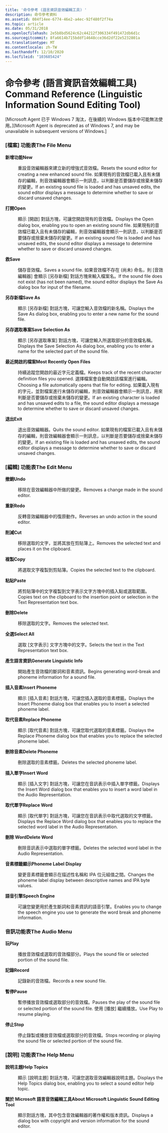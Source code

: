 ```yaml
---
title: '命令參考 (語言資訊音效編輯工具) '
description: 命令參考資料
ms.assetid: 084f14ee-6774-46e2-a4ec-92f480f2f74a
ms.topic: article
ms.date: 05/31/2018
ms.openlocfilehash: 2e5b8bd5624c62c44212f306334f491472db6d1c
ms.sourcegitcommit: 8fa6614b715bddf14648cce36d2df22e5232801a
ms.translationtype: MT
ms.contentlocale: zh-TW
ms.lasthandoff: 12/10/2020
ms.locfileid: "103685424"
---
```

# <a name="command-reference-linguistic-information-sound-editing-tool"></a><span data-ttu-id="88751-103">命令參考 (語言資訊音效編輯工具) </span><span class="sxs-lookup"><span data-stu-id="88751-103">Command Reference (Linguistic Information Sound Editing Tool)</span></span>

<span data-ttu-id="88751-104">\[Microsoft Agent 已于 Windows 7 淘汰，在後續的 Windows 版本中可能無法使用。\]</span><span class="sxs-lookup"><span data-stu-id="88751-104">\[Microsoft Agent is deprecated as of Windows 7, and may be unavailable in subsequent versions of Windows.\]</span></span>

### <a name="the-file-menu"></a><span data-ttu-id="88751-105">[檔案] 功能表</span><span class="sxs-lookup"><span data-stu-id="88751-105">The File Menu</span></span>

<dl> <dt>

<span data-ttu-id="88751-106"><span id="New"></span><span id="new"></span><span id="NEW"></span>**新增功能**</span><span class="sxs-lookup"><span data-stu-id="88751-106"><span id="New"></span><span id="new"></span><span id="NEW"></span>**New**</span></span>
</dt> <dd>

<span data-ttu-id="88751-107">重設音效編輯器來建立新的增強式音效檔。</span><span class="sxs-lookup"><span data-stu-id="88751-107">Resets the sound editor for creating a new enhanced sound file.</span></span> <span data-ttu-id="88751-108">如果現有的音效檔已載入且有未儲存的編輯，則音效編輯器會顯示一則訊息，以判斷是否要儲存或捨棄未儲存的變更。</span><span class="sxs-lookup"><span data-stu-id="88751-108">If an existing sound file is loaded and has unsaved edits, the sound editor displays a message to determine whether to save or discard unsaved changes.</span></span>

</dd> <dt>

<span data-ttu-id="88751-109"><span id="Open"></span><span id="open"></span><span id="OPEN"></span>**打開**</span><span class="sxs-lookup"><span data-stu-id="88751-109"><span id="Open"></span><span id="open"></span><span id="OPEN"></span>**Open**</span></span>
</dt> <dd>

<span data-ttu-id="88751-110">顯示 [開啟] 對話方塊，可讓您開啟現有的音效檔。</span><span class="sxs-lookup"><span data-stu-id="88751-110">Displays the Open dialog box, enabling you to open an existing sound file.</span></span> <span data-ttu-id="88751-111">如果現有的音效檔已載入且有未儲存的編輯，則音效編輯器會顯示一則訊息，以判斷是否要儲存或捨棄未儲存的變更。</span><span class="sxs-lookup"><span data-stu-id="88751-111">If an existing sound file is loaded and has unsaved edits, the sound editor displays a message to determine whether to save or discard unsaved changes.</span></span>

</dd> <dt>

<span data-ttu-id="88751-112"><span id="Save"></span><span id="save"></span><span id="SAVE"></span>**救**</span><span class="sxs-lookup"><span data-stu-id="88751-112"><span id="Save"></span><span id="save"></span><span id="SAVE"></span>**Save**</span></span>
</dt> <dd>

<span data-ttu-id="88751-113">儲存音效檔。</span><span class="sxs-lookup"><span data-stu-id="88751-113">Saves a sound file.</span></span> <span data-ttu-id="88751-114">如果音效檔不存在 (尚未) 命名，則 [音效編輯器] 會顯示 [另存新檔] 對話方塊來輸入檔案名。</span><span class="sxs-lookup"><span data-stu-id="88751-114">If the sound file does not exist (has not been named), the sound editor displays the Save As dialog box for input of the filename.</span></span>

</dd> <dt>

<span data-ttu-id="88751-115"><span id="Save_As"></span><span id="save_as"></span><span id="SAVE_AS"></span>**另存新檔**</span><span class="sxs-lookup"><span data-stu-id="88751-115"><span id="Save_As"></span><span id="save_as"></span><span id="SAVE_AS"></span>**Save As**</span></span>
</dt> <dd>

<span data-ttu-id="88751-116">顯示 [另存新檔] 對話方塊，可讓您輸入音效檔的新名稱。</span><span class="sxs-lookup"><span data-stu-id="88751-116">Displays the Save As dialog box, enabling you to enter a new name for the sound file.</span></span>

</dd> <dt>

<span data-ttu-id="88751-117"><span id="Save_Selection_As"></span><span id="save_selection_as"></span><span id="SAVE_SELECTION_AS"></span>**另存選取專案**</span><span class="sxs-lookup"><span data-stu-id="88751-117"><span id="Save_Selection_As"></span><span id="save_selection_as"></span><span id="SAVE_SELECTION_AS"></span>**Save Selection As**</span></span>
</dt> <dd>

<span data-ttu-id="88751-118">顯示 [另存選取專案] 對話方塊，可讓您輸入所選取部分的音效檔名稱。</span><span class="sxs-lookup"><span data-stu-id="88751-118">Displays the Save Selection As dialog box, enabling you to enter a name for the selected part of the sound file.</span></span>

</dd> <dt>

<span data-ttu-id="88751-119"><span id="Most_Recently_Open_Files"></span><span id="most_recently_open_files"></span><span id="MOST_RECENTLY_OPEN_FILES"></span>**最近開啟的檔案**</span><span class="sxs-lookup"><span data-stu-id="88751-119"><span id="Most_Recently_Open_Files"></span><span id="most_recently_open_files"></span><span id="MOST_RECENTLY_OPEN_FILES"></span>**Most Recently Open Files**</span></span>
</dt> <dd>

<span data-ttu-id="88751-120">持續追蹤您開啟的最近字元定義檔。</span><span class="sxs-lookup"><span data-stu-id="88751-120">Keeps track of the recent character definition files you opened.</span></span> <span data-ttu-id="88751-121">選擇檔案會自動開啟該檔案進行編輯。</span><span class="sxs-lookup"><span data-stu-id="88751-121">Choosing a file automatically opens that file for editing.</span></span> <span data-ttu-id="88751-122">如果載入現有的字元，並對檔案進行未儲存的編輯，則音效編輯器會顯示一則訊息，用來判斷是否要儲存或捨棄未儲存的變更。</span><span class="sxs-lookup"><span data-stu-id="88751-122">If an existing character is loaded and has unsaved edits to a file, the sound editor displays a message to determine whether to save or discard unsaved changes.</span></span>

</dd> <dt>

<span data-ttu-id="88751-123"><span id="Exit"></span><span id="exit"></span><span id="EXIT"></span>**退出**</span><span class="sxs-lookup"><span data-stu-id="88751-123"><span id="Exit"></span><span id="exit"></span><span id="EXIT"></span>**Exit**</span></span>
</dt> <dd>

<span data-ttu-id="88751-124">退出音效編輯器。</span><span class="sxs-lookup"><span data-stu-id="88751-124">Quits the sound editor.</span></span> <span data-ttu-id="88751-125">如果現有的檔案已載入且有未儲存的編輯，則音效編輯器會顯示一則訊息，以判斷是否要儲存或捨棄未儲存的變更。</span><span class="sxs-lookup"><span data-stu-id="88751-125">If an existing file is loaded and has unsaved edits, the sound editor displays a message to determine whether to save or discard unsaved changes.</span></span>

</dd> </dl>

### <a name="the-edit-menu"></a><span data-ttu-id="88751-126">[編輯] 功能表</span><span class="sxs-lookup"><span data-stu-id="88751-126">The Edit Menu</span></span>

<dl> <dt>

<span data-ttu-id="88751-127"><span id="Undo"></span><span id="undo"></span><span id="UNDO"></span>**撤銷**</span><span class="sxs-lookup"><span data-stu-id="88751-127"><span id="Undo"></span><span id="undo"></span><span id="UNDO"></span>**Undo**</span></span>
</dt> <dd>

<span data-ttu-id="88751-128">移除在音效編輯器中所做的變更。</span><span class="sxs-lookup"><span data-stu-id="88751-128">Removes a change made in the sound editor.</span></span>

</dd> <dt>

<span data-ttu-id="88751-129"><span id="Redo"></span><span id="redo"></span><span id="REDO"></span>**重新**</span><span class="sxs-lookup"><span data-stu-id="88751-129"><span id="Redo"></span><span id="redo"></span><span id="REDO"></span>**Redo**</span></span>
</dt> <dd>

<span data-ttu-id="88751-130">反轉音效編輯器中的復原動作。</span><span class="sxs-lookup"><span data-stu-id="88751-130">Reverses an undo action in the sound editor.</span></span>

</dd> <dt>

<span data-ttu-id="88751-131"><span id="Cut"></span><span id="cut"></span><span id="CUT"></span>**削減**</span><span class="sxs-lookup"><span data-stu-id="88751-131"><span id="Cut"></span><span id="cut"></span><span id="CUT"></span>**Cut**</span></span>
</dt> <dd>

<span data-ttu-id="88751-132">移除選取的文字，並將其放在剪貼簿上。</span><span class="sxs-lookup"><span data-stu-id="88751-132">Removes the selected text and places it on the clipboard.</span></span>

</dd> <dt>

<span data-ttu-id="88751-133"><span id="Copy"></span><span id="copy"></span><span id="COPY"></span>**複製**</span><span class="sxs-lookup"><span data-stu-id="88751-133"><span id="Copy"></span><span id="copy"></span><span id="COPY"></span>**Copy**</span></span>
</dt> <dd>

<span data-ttu-id="88751-134">將選取文字複製到剪貼簿。</span><span class="sxs-lookup"><span data-stu-id="88751-134">Copies the selected text to the clipboard.</span></span>

</dd> <dt>

<span data-ttu-id="88751-135"><span id="Paste"></span><span id="paste"></span><span id="PASTE"></span>**粘貼**</span><span class="sxs-lookup"><span data-stu-id="88751-135"><span id="Paste"></span><span id="paste"></span><span id="PASTE"></span>**Paste**</span></span>
</dt> <dd>

<span data-ttu-id="88751-136">將剪貼簿中的文字複製到文字表示文字方塊中的插入點或選取範圍。</span><span class="sxs-lookup"><span data-stu-id="88751-136">Copies text on the clipboard to the insertion point or selection in the Text Representation text box.</span></span>

</dd> <dt>

<span data-ttu-id="88751-137"><span id="Delete"></span><span id="delete"></span><span id="DELETE"></span>**刪除**</span><span class="sxs-lookup"><span data-stu-id="88751-137"><span id="Delete"></span><span id="delete"></span><span id="DELETE"></span>**Delete**</span></span>
</dt> <dd>

<span data-ttu-id="88751-138">移除選取的文字。</span><span class="sxs-lookup"><span data-stu-id="88751-138">Removes the selected text.</span></span>

</dd> <dt>

<span data-ttu-id="88751-139"><span id="Select_All"></span><span id="select_all"></span><span id="SELECT_ALL"></span>**全選**</span><span class="sxs-lookup"><span data-stu-id="88751-139"><span id="Select_All"></span><span id="select_all"></span><span id="SELECT_ALL"></span>**Select All**</span></span>
</dt> <dd>

<span data-ttu-id="88751-140">選取 [文字表示] 文字方塊中的文字。</span><span class="sxs-lookup"><span data-stu-id="88751-140">Selects the text in the Text Representation text box.</span></span>

</dd> <dt>

<span data-ttu-id="88751-141"><span id="Generate_Linguistic_Info"></span><span id="generate_linguistic_info"></span><span id="GENERATE_LINGUISTIC_INFO"></span>**產生語言資訊**</span><span class="sxs-lookup"><span data-stu-id="88751-141"><span id="Generate_Linguistic_Info"></span><span id="generate_linguistic_info"></span><span id="GENERATE_LINGUISTIC_INFO"></span>**Generate Linguistic Info**</span></span>
</dt> <dd>

<span data-ttu-id="88751-142">開始產生音效檔的斷詞和音素資訊。</span><span class="sxs-lookup"><span data-stu-id="88751-142">Begins generating word-break and phoneme information for a sound file.</span></span>

</dd> <dt>

<span data-ttu-id="88751-143"><span id="Insert_Phoneme"></span><span id="insert_phoneme"></span><span id="INSERT_PHONEME"></span>**插入音素**</span><span class="sxs-lookup"><span data-stu-id="88751-143"><span id="Insert_Phoneme"></span><span id="insert_phoneme"></span><span id="INSERT_PHONEME"></span>**Insert Phoneme**</span></span>
</dt> <dd>

<span data-ttu-id="88751-144">顯示 [插入音素] 對話方塊，可讓您插入選取的音素標籤。</span><span class="sxs-lookup"><span data-stu-id="88751-144">Displays the Insert Phoneme dialog box that enables you to insert a selected phoneme label.</span></span>

</dd> <dt>

<span data-ttu-id="88751-145"><span id="Replace_Phoneme"></span><span id="replace_phoneme"></span><span id="REPLACE_PHONEME"></span>**取代音素**</span><span class="sxs-lookup"><span data-stu-id="88751-145"><span id="Replace_Phoneme"></span><span id="replace_phoneme"></span><span id="REPLACE_PHONEME"></span>**Replace Phoneme**</span></span>
</dt> <dd>

<span data-ttu-id="88751-146">顯示 [取代音素] 對話方塊，可讓您取代選取的音素標籤。</span><span class="sxs-lookup"><span data-stu-id="88751-146">Displays the Replace Phoneme dialog box that enables you to replace the selected phoneme label.</span></span>

</dd> <dt>

<span data-ttu-id="88751-147"><span id="Delete_Phoneme"></span><span id="delete_phoneme"></span><span id="DELETE_PHONEME"></span>**刪除音素**</span><span class="sxs-lookup"><span data-stu-id="88751-147"><span id="Delete_Phoneme"></span><span id="delete_phoneme"></span><span id="DELETE_PHONEME"></span>**Delete Phoneme**</span></span>
</dt> <dd>

<span data-ttu-id="88751-148">刪除選取的音素標籤。</span><span class="sxs-lookup"><span data-stu-id="88751-148">Deletes the selected phoneme label.</span></span>

</dd> <dt>

<span data-ttu-id="88751-149"><span id="Insert_Word"></span><span id="insert_word"></span><span id="INSERT_WORD"></span>**插入單字**</span><span class="sxs-lookup"><span data-stu-id="88751-149"><span id="Insert_Word"></span><span id="insert_word"></span><span id="INSERT_WORD"></span>**Insert Word**</span></span>
</dt> <dd>

<span data-ttu-id="88751-150">顯示 [插入文字] 對話方塊，可讓您在音訊表示中插入單字標籤。</span><span class="sxs-lookup"><span data-stu-id="88751-150">Displays the Insert Word dialog box that enables you to insert a word label in the Audio Representation.</span></span>

</dd> <dt>

<span data-ttu-id="88751-151"><span id="Replace_Word"></span><span id="replace_word"></span><span id="REPLACE_WORD"></span>**取代單字**</span><span class="sxs-lookup"><span data-stu-id="88751-151"><span id="Replace_Word"></span><span id="replace_word"></span><span id="REPLACE_WORD"></span>**Replace Word**</span></span>
</dt> <dd>

<span data-ttu-id="88751-152">顯示 [取代單字] 對話方塊，可讓您在音訊表示中取代選取的文字標籤。</span><span class="sxs-lookup"><span data-stu-id="88751-152">Displays the Replace Word dialog box that enables you to replace the selected word label in the Audio Representation.</span></span>

</dd> <dt>

<span data-ttu-id="88751-153"><span id="Delete_Word"></span><span id="delete_word"></span><span id="DELETE_WORD"></span>**刪除 Word**</span><span class="sxs-lookup"><span data-stu-id="88751-153"><span id="Delete_Word"></span><span id="delete_word"></span><span id="DELETE_WORD"></span>**Delete Word**</span></span>
</dt> <dd>

<span data-ttu-id="88751-154">刪除音訊表示中選取的單字標籤。</span><span class="sxs-lookup"><span data-stu-id="88751-154">Deletes the selected word label in the Audio Representation.</span></span>

</dd> <dt>

<span data-ttu-id="88751-155"><span id="Phoneme_Label_Display"></span><span id="phoneme_label_display"></span><span id="PHONEME_LABEL_DISPLAY"></span>**音素標籤顯示**</span><span class="sxs-lookup"><span data-stu-id="88751-155"><span id="Phoneme_Label_Display"></span><span id="phoneme_label_display"></span><span id="PHONEME_LABEL_DISPLAY"></span>**Phoneme Label Display**</span></span>
</dt> <dd>

<span data-ttu-id="88751-156">變更音素標籤會顯示在描述性名稱和 IPA 位元組值之間。</span><span class="sxs-lookup"><span data-stu-id="88751-156">Changes the phoneme label display between descriptive names and IPA byte values.</span></span>

</dd> <dt>

<span data-ttu-id="88751-157"><span id="Speech_Engine"></span><span id="speech_engine"></span><span id="SPEECH_ENGINE"></span>**語音引擎**</span><span class="sxs-lookup"><span data-stu-id="88751-157"><span id="Speech_Engine"></span><span id="speech_engine"></span><span id="SPEECH_ENGINE"></span>**Speech Engine**</span></span>
</dt> <dd>

<span data-ttu-id="88751-158">可讓您變更用於產生斷詞和音素資訊的語音引擎。</span><span class="sxs-lookup"><span data-stu-id="88751-158">Enables you to change the speech engine you use to generate the word break and phoneme information.</span></span>

</dd> </dl>

### <a name="the-audio-menu"></a><span data-ttu-id="88751-159">音訊功能表</span><span class="sxs-lookup"><span data-stu-id="88751-159">The Audio Menu</span></span>

<dl> <dt>

<span data-ttu-id="88751-160"><span id="Play"></span><span id="play"></span><span id="PLAY"></span>**玩**</span><span class="sxs-lookup"><span data-stu-id="88751-160"><span id="Play"></span><span id="play"></span><span id="PLAY"></span>**Play**</span></span>
</dt> <dd>

<span data-ttu-id="88751-161">播放音效檔或選取的音效檔部分。</span><span class="sxs-lookup"><span data-stu-id="88751-161">Plays the sound file or selected portion of the sound file.</span></span>

</dd> <dt>

<span data-ttu-id="88751-162"><span id="Record"></span><span id="record"></span><span id="RECORD"></span>**記錄**</span><span class="sxs-lookup"><span data-stu-id="88751-162"><span id="Record"></span><span id="record"></span><span id="RECORD"></span>**Record**</span></span>
</dt> <dd>

<span data-ttu-id="88751-163">記錄新的音效檔。</span><span class="sxs-lookup"><span data-stu-id="88751-163">Records a new sound file.</span></span>

</dd> <dt>

<span data-ttu-id="88751-164"><span id="Pause"></span><span id="pause"></span><span id="PAUSE"></span>**暫停**</span><span class="sxs-lookup"><span data-stu-id="88751-164"><span id="Pause"></span><span id="pause"></span><span id="PAUSE"></span>**Pause**</span></span>
</dt> <dd>

<span data-ttu-id="88751-165">暫停播放音效檔或選取部分的音效檔。</span><span class="sxs-lookup"><span data-stu-id="88751-165">Pauses the play of the sound file or selected portion of the sound file.</span></span> <span data-ttu-id="88751-166">使用 [播放] 繼續播放。</span><span class="sxs-lookup"><span data-stu-id="88751-166">Use Play to resume playing.</span></span>

</dd> <dt>

<span data-ttu-id="88751-167"><span id="Stop"></span><span id="stop"></span><span id="STOP"></span>**停止**</span><span class="sxs-lookup"><span data-stu-id="88751-167"><span id="Stop"></span><span id="stop"></span><span id="STOP"></span>**Stop**</span></span>
</dt> <dd>

<span data-ttu-id="88751-168">停止錄製或播放音效檔或選取部分的音效檔。</span><span class="sxs-lookup"><span data-stu-id="88751-168">Stops recording or playing the sound file or selected portion of the sound file.</span></span>

</dd> </dl>

### <a name="the-help-menu"></a><span data-ttu-id="88751-169">[說明] 功能表</span><span class="sxs-lookup"><span data-stu-id="88751-169">The Help Menu</span></span>

<dl> <dt>

<span data-ttu-id="88751-170"><span id="Help_Topics"></span><span id="help_topics"></span><span id="HELP_TOPICS"></span>**說明主題**</span><span class="sxs-lookup"><span data-stu-id="88751-170"><span id="Help_Topics"></span><span id="help_topics"></span><span id="HELP_TOPICS"></span>**Help Topics**</span></span>
</dt> <dd>

<span data-ttu-id="88751-171">顯示 [說明主題] 對話方塊，可讓您選取音效編輯器說明主題。</span><span class="sxs-lookup"><span data-stu-id="88751-171">Displays the Help Topics dialog box, enabling you to select a sound editor help topic.</span></span>

</dd> <dt>

<span data-ttu-id="88751-172"><span id="About_Microsoft_Linguistic_Sound_Editing_Tool"></span><span id="about_microsoft_linguistic_sound_editing_tool"></span><span id="ABOUT_MICROSOFT_LINGUISTIC_SOUND_EDITING_TOOL"></span>**關於 Microsoft 語言音效編輯工具**</span><span class="sxs-lookup"><span data-stu-id="88751-172"><span id="About_Microsoft_Linguistic_Sound_Editing_Tool"></span><span id="about_microsoft_linguistic_sound_editing_tool"></span><span id="ABOUT_MICROSOFT_LINGUISTIC_SOUND_EDITING_TOOL"></span>**About Microsoft Linguistic Sound Editing Tool**</span></span>
</dt> <dd>

<span data-ttu-id="88751-173">顯示對話方塊，其中包含音效編輯器的著作權和版本資訊。</span><span class="sxs-lookup"><span data-stu-id="88751-173">Displays a dialog box with copyright and version information for the sound editor.</span></span>

</dd> </dl>

 

 




